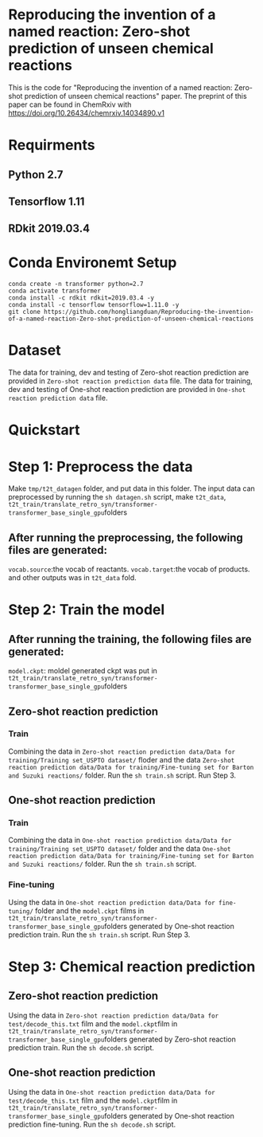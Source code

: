 # Reproducing the invention of a named reaction: Zero-shot prediction of unseen chemical reactions
This is the code for "Reproducing the invention of a named reaction: Zero-shot prediction of unseen chemical reactions" paper.  The preprint of this paper can be found in ChemRxiv with https://doi.org/10.26434/chemrxiv.14034890.v1

# Requirments
## Python 2.7
## Tensorflow 1.11
## RDkit 2019.03.4

# Conda Environemt Setup
```
conda create -n transformer python=2.7
conda activate transformer
conda install -c rdkit rdkit=2019.03.4 -y
conda install -c tensorflow tensorflow=1.11.0 -y
git clone https://github.com/hongliangduan/Reproducing-the-invention-of-a-named-reaction-Zero-shot-prediction-of-unseen-chemical-reactions
```

# Dataset
The data for training, dev and testing of Zero-shot reaction prediction are provided in ```Zero-shot reaction prediction data``` file. 
The data for training, dev and testing of One-shot reaction prediction are provided in ```One-shot reaction prediction data``` file.

# Quickstart
# Step 1: Preprocess the data
Make ```tmp/t2t_datagen``` folder, and put data in this folder.
The input data can preprocessed by running the ``` sh datagen.sh ``` script, make ```t2t_data```, ```t2t_train/translate_retro_syn/transformer-transformer_base_single_gpu```folders
## After running the preprocessing, the following files are generated:
```vocab.source```:the vocab of reactants.
```vocab.target```:the vocab of products.
and other outputs was in ```t2t_data``` fold.

# Step 2: Train the model
## After running the training, the following files are generated:
```model.ckpt```: moldel generated ckpt was put in ```t2t_train/translate_retro_syn/transformer-transformer_base_single_gpu```folders 
## Zero-shot reaction prediction
### Train
Combining the data in ```Zero-shot reaction prediction data/Data for training/Training set_USPTO dataset/``` floder and the data ```Zero-shot reaction prediction data/Data for training/Fine-tuning set for Barton and Suzuki reactions/``` folder.
Run the ```sh train.sh``` script.
Run Step 3.
## One-shot reaction prediction
### Train
Combining the data in ```One-shot reaction prediction data/Data for training/Training set_USPTO dataset/``` folder and the data ```One-shot reaction prediction data/Data for training/Fine-tuning set for Barton and Suzuki reactions/``` folder.
Run the ```sh train.sh``` script.
### Fine-tuning
Using the data in ```One-shot reaction prediction data/Data for fine-tuning/``` folder and the ```model.ckpt``` films in ```t2t_train/translate_retro_syn/transformer-transformer_base_single_gpu```folders generated by One-shot reaction prediction train.
Run the ```sh train.sh``` script.
Run Step 3.


# Step 3: Chemical reaction prediction
## Zero-shot reaction prediction
Using the data in ```Zero-shot reaction prediction data/Data for test/decode_this.txt``` film and the ```model.ckpt```film in  ```t2t_train/translate_retro_syn/transformer-transformer_base_single_gpu```folders generated by Zero-shot reaction prediction train.
Run the ```sh decode.sh``` script.

## One-shot reaction prediction
Using the data in ```One-shot reaction prediction data/Data for test/decode_this.txt``` film and the ```model.ckpt```film in  ```t2t_train/translate_retro_syn/transformer-transformer_base_single_gpu```folders generated by One-shot reaction prediction fine-tuning.
Run the ```sh decode.sh``` script.
